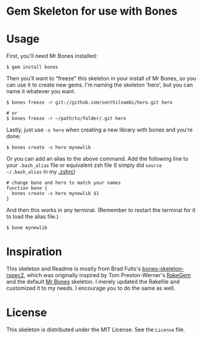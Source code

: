Gem Skeleton for use with Bones
===============================

# Usage

First, you'll need Mr Bones installed:

    $ gem install bones

Then you'll want to “freeze” this skeleton in your install of Mr Bones, so you can use it to create new gems. I'm naming the skeleton 'hero', but you can name it whatever you want.

    $ bones freeze -r git://github.com/senthilnambi/hero.git hero

    # or
    $ bones freeze -r ~/path/to/folder/.git hero

Lastly, just use `-s hero` when creating a new library with bones and you're done:

    $ bones create -s hero mynewlib

Or you can add an alias to the above command. Add the following line to your `.bash_alias` file or equivalent zsh file (I simply did `source ~/.bash_alias` in my [.zshrc][0])

  [0]: https://github.com/senthilnambi/dotfiles/blob/master/dotfiles/.zshrc#L78

    # change bone and hero to match your names
    function bone {
      bones create -s hero mynewlib $1
    }

And then this works in any terminal. (Remember to restart the terminal for it to load the alias file.)

    $ bone mynewlib

# Inspiration

This skeleton and Readme is mostly from Brad Fults's [bones-skeleton-rspec2][1], which was originally inspired by Tom Preston-Werner's [RakeGem][2] and the default [Mr Bones][3] skeleton. I merely updated the Rakefile and customized it to my needs. I encourage you to do the same as well.

 [1]: https://github.com/h3h/bones-skeleton-rspec2
 [2]: http://github.com/mojombo/rakegem
 [3]: http://github.com/TwP/bones

# License

This skeleton is distributed under the MIT License. See the `License` file.
